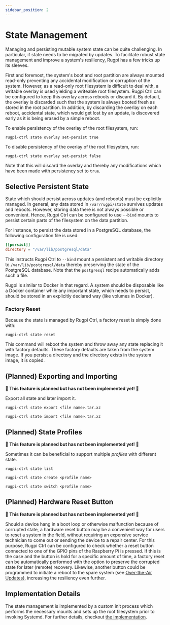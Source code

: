 ```yaml
---
sidebar_position: 2
---
```


# State Management

Managing and persisting mutable system state can be quite challenging.
In particular, if state needs to be migrated by updates.
To facilitate robust state management and improve a system's resiliency, Rugpi has a few tricks up its sleeves.

First and foremost, the system's boot and root partition are always mounted read-only preventing any accidental modification or corruption of the system.
However, as a read-only root filesystem is difficult to deal with, a writable overlay is used yielding a writeable root filesystem.
Rugpi Ctrl can be configured to keep this overlay across reboots or discard it.
By default, the overlay is discarded such that the system is always booted fresh as stored in the root partition.
In addition, by discarding the overlay on each reboot, accidental state, which would get lost by an update, is discovered early as it is being erased by a simple reboot.

To enable persistency of the overlay of the root filesystem, run:

```shell
rugpi-ctrl state overlay set-persist true
```

To disable persistency of the overlay of the root filesystem, run:

```shell
rugpi-ctrl state overlay set-persist false
```

Note that this will discard the overlay and thereby any modifications which have been made with persistency set to `true`.

## Selective Persistent State

State which should persist across updates (and reboots) must be explicitly managed.
In general, any data stored in `/var/rugpi/state` survives updates and reboots.
However, storing data there is not always possible or convenient.
Hence, Rugpi Ctrl can be configured to use `--bind` mounts to persist certain parts of the filesystem on the data partition.

For instance, to persist the data stored in a PostgreSQL database, the following configuration file is used:

```toml title="/etc/rugpi/state/postgresql.toml"
[[persist]]
directory = "/var/lib/postgresql/data"
```

This instructs Rugpi Ctrl to `--bind` mount a persistent and writable directory to `/var/lib/postgresql/data` thereby preserving the state of the PostgreSQL database.
Note that the `postgresql` recipe automatically adds such a file.

Rugpi is similar to Docker in that regard.
A system should be disposable like a Docker container while any important state, which needs to persist, should be stored in an explicitly declared way (like volumes in Docker).

### Factory Reset

Because the state is managed by Rugpi Ctrl, a factory reset is simply done with:

```shell
rugpi-ctrl state reset
```

This command will reboot the system and throw away any state replacing it with factory defaults.
These factory defaults are taken from the system image.
If you persist a directory and the directory exists in the system image, it is copied.

## (Planned) Exporting and Importing

**🚧 This feature is planned but has not been implemented yet! 🚧**

Export all state and later import it.

```shell
rugpi-ctrl state export <file name>.tar.xz
```

```shell
rugpi-ctrl state import <file name>.tar.xz
```

## (Planned) State Profiles

**🚧 This feature is planned but has not been implemented yet! 🚧**

Sometimes it can be beneficial to support multiple _profiles_ with different state.

```shell
rugpi-ctrl state list
```

```shell
rugpi-ctrl state create <profile name>
```

```shell
rugpi-ctrl state switch <profile name>
```

## (Planned) Hardware Reset Button

**🚧 This feature is planned but has not been implemented yet! 🚧**

Should a device hang in a boot loop or otherwise malfunction because of corrupted state, a hardware reset button may be a convenient way for users to reset a system in the field, without requiring an expensive service technician to come out or sending the device to a repair center.
For this purpose, Rugpi Ctrl can be configured to check whether a reset button connected to one of the GPIO pins of the Raspberry Pi is pressed.
If this is the case and the button is hold for a specific amount of time, a factory reset can be automatically performed with the option to preserve the corrupted state for later (remote) recovery.
Likewise, another button could be programmed to initiate a reboot to the spare system (see [Over-the-Air Updates](./over-the-air-updates)), increasing the resiliency even further.

## Implementation Details

The state management is implemented by a custom init process which performs the necessary mounts and sets up the root filesystem prior to invoking Systemd.
For further details, checkout [the implementation](https://github.com/silitics/rugpi/blob/main/crates/rugpi-ctrl/src/init.rs).
